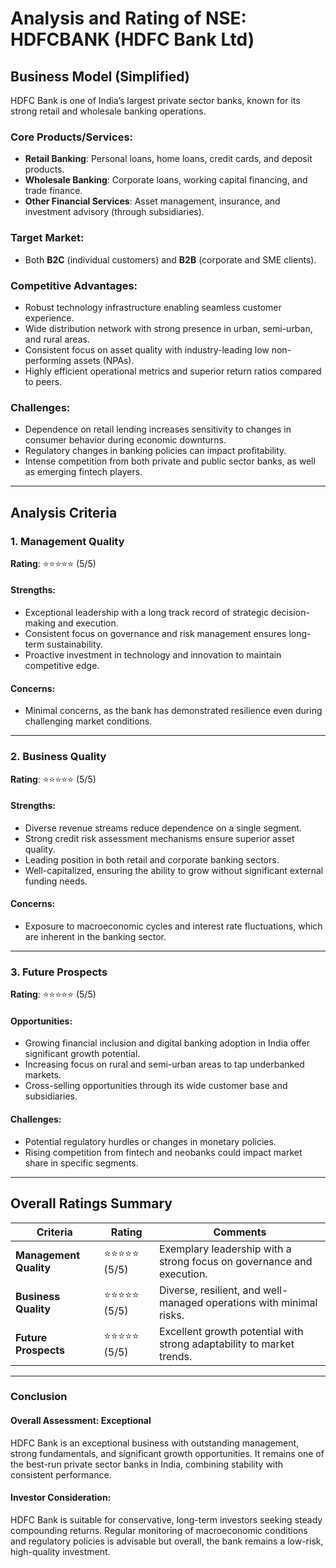 # Analysis and Rating of NSE: HDFCBANK (HDFC Bank Ltd)

## Business Model (Simplified)  
HDFC Bank is one of India’s largest private sector banks, known for its strong retail and wholesale banking operations.  

### Core Products/Services:  
- **Retail Banking**: Personal loans, home loans, credit cards, and deposit products.  
- **Wholesale Banking**: Corporate loans, working capital financing, and trade finance.  
- **Other Financial Services**: Asset management, insurance, and investment advisory (through subsidiaries).  

### Target Market:  
- Both **B2C** (individual customers) and **B2B** (corporate and SME clients).  

### Competitive Advantages:  
- Robust technology infrastructure enabling seamless customer experience.  
- Wide distribution network with strong presence in urban, semi-urban, and rural areas.  
- Consistent focus on asset quality with industry-leading low non-performing assets (NPAs).  
- Highly efficient operational metrics and superior return ratios compared to peers.  

### Challenges:  
- Dependence on retail lending increases sensitivity to changes in consumer behavior during economic downturns.  
- Regulatory changes in banking policies can impact profitability.  
- Intense competition from both private and public sector banks, as well as emerging fintech players.  

---

## Analysis Criteria  

### 1. Management Quality  
**Rating**: ⭐⭐⭐⭐⭐ (5/5)  

#### Strengths:  
- Exceptional leadership with a long track record of strategic decision-making and execution.  
- Consistent focus on governance and risk management ensures long-term sustainability.  
- Proactive investment in technology and innovation to maintain competitive edge.  

#### Concerns:  
- Minimal concerns, as the bank has demonstrated resilience even during challenging market conditions.  

---

### 2. Business Quality  
**Rating**: ⭐⭐⭐⭐⭐ (5/5)  

#### Strengths:  
- Diverse revenue streams reduce dependence on a single segment.  
- Strong credit risk assessment mechanisms ensure superior asset quality.  
- Leading position in both retail and corporate banking sectors.  
- Well-capitalized, ensuring the ability to grow without significant external funding needs.  

#### Concerns:  
- Exposure to macroeconomic cycles and interest rate fluctuations, which are inherent in the banking sector.  

---

### 3. Future Prospects  
**Rating**: ⭐⭐⭐⭐⭐ (5/5)  

#### Opportunities:  
- Growing financial inclusion and digital banking adoption in India offer significant growth potential.  
- Increasing focus on rural and semi-urban areas to tap underbanked markets.  
- Cross-selling opportunities through its wide customer base and subsidiaries.  

#### Challenges:  
- Potential regulatory hurdles or changes in monetary policies.  
- Rising competition from fintech and neobanks could impact market share in specific segments.  

---

## Overall Ratings Summary  

| **Criteria**         | **Rating**    | **Comments**                                                        |  
|-----------------------|---------------|----------------------------------------------------------------------|  
| **Management Quality** | ⭐⭐⭐⭐⭐ (5/5) | Exemplary leadership with a strong focus on governance and execution. |  
| **Business Quality**   | ⭐⭐⭐⭐⭐ (5/5) | Diverse, resilient, and well-managed operations with minimal risks.  |  
| **Future Prospects**   | ⭐⭐⭐⭐⭐ (5/5) | Excellent growth potential with strong adaptability to market trends. |  

---

### Conclusion  

#### **Overall Assessment**: **Exceptional**  
HDFC Bank is an exceptional business with outstanding management, strong fundamentals, and significant growth opportunities. It remains one of the best-run private sector banks in India, combining stability with consistent performance.  

#### Investor Consideration:  
HDFC Bank is suitable for conservative, long-term investors seeking steady compounding returns. Regular monitoring of macroeconomic conditions and regulatory policies is advisable but overall, the bank remains a low-risk, high-quality investment.  
